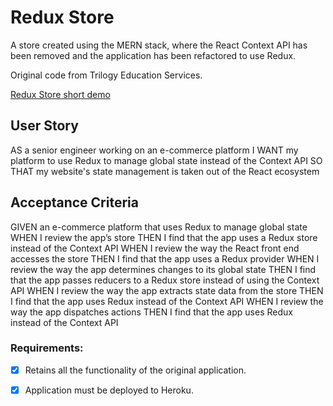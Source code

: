 # Redux Store

A store created using the MERN stack, where the React Context API has been removed and the application has been refactored to use Redux.

Original code from Trilogy Education Services.

[Redux Store short demo](./docs/assets/redux-store-demo.gif)

## User Story

AS a senior engineer working on an e-commerce platform
I WANT my platform to use Redux to manage global state instead of the Context API
SO THAT my website's state management is taken out of the React ecosystem

## Acceptance Criteria

GIVEN an e-commerce platform that uses Redux to manage global state
WHEN I review the app’s store
THEN I find that the app uses a Redux store instead of the Context API
WHEN I review the way the React front end accesses the store
THEN I find that the app uses a Redux provider
WHEN I review the way the app determines changes to its global state
THEN I find that the app passes reducers to a Redux store instead of using the Context API
WHEN I review the way the app extracts state data from the store
THEN I find that the app uses Redux instead of the Context API
WHEN I review the way the app dispatches actions
THEN I find that the app uses Redux instead of the Context API

### Requirements:

- [x] Retains all the functionality of the original application.

- [x] Application must be deployed to Heroku.
